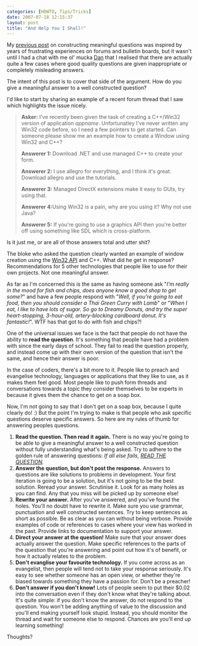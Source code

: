 ```yaml
---
categories: [HOWTO, Tips/Tricks]
date: 2007-07-18 12:15:37
layout: post
title: "And Help You I Shall!"
---
```

My <a href="/posts/help-me-help-you/" title="Help me help you!">previous post</a> on constructing meaningful questions was inspired by years of frustrating experiences on forums and bulletin boards, but it wasn't until I had a chat with me ol' mucka <a href="http://www.shiftperception.com/blog/" title="Shifty Blog">Dan</a> that I realised that there are actually quite a few cases where good quality questions are given inappropriate or completely misleading answers.

The intent of this post is to cover that side of the argument. How do you give a meaningful answer to a well constructed question?

<!--more-->

I'd like to start by sharing an example of a recent forum thread that I saw which highlights the issue nicely.<blockquote><p><strong>Asker:</strong> I've recently been given the task of creating a C++/Win32 version of application <em>appname</em>. Unfortunatley I've never written any Win32 code before, so I need a few pointers to get started. Can someone please show me an example how to create a Window using Win32 and C++?</p><p><strong>Answerer 1:</strong> Download .NET and use managed C++ to create your form.</p><p><strong>Answerer 2:</strong> I use allegro for everything, and I think it's great. Download allegro and use the tutorials.</p><p><strong>Answerer 3:</strong> Managed DirectX extensions make it easy to GUIs, try using that.</p><p><strong>Answerer 4:</strong>Using Win32 is a pain, why are you using it? Why not use Java?</p><p><strong>Answerer 5:</strong> If you're going to use a graphics API then you're better off using something like SDL which is cross-platform.</p></blockquote>
Is it just me, or are all of those answers total and utter shit?

The bloke who asked the question clearly wanted an example of window creation using the <a href="http://en.wikipedia.org/wiki/Win32" title="Windows API">Win32 API</a> and C++. What did he get in response? Recommendations for 5 other technologies that people like to use for their own projects. Not one meaningful answer.

As far as I'm concerned this is the same as having someone ask "<em>I'm really in the mood for fish and chips, does anyone know a good shop to get some?</em>" and have a few people respond with "<em>Well, if you're going to eat food, then you should consider a Thai Green Curry with Lamb</em>" or "<em>When I eat, I like to have lots of sugar. So go to Dreamy Donuts, and try the super heart-stopping, 3-hour-old, artery-blocking cardboard donut. It's fantastic!</em>". WTF has that got to do with fish and chips?!

One of the universal issues we face is the fact that people do not have the ability to <strong>read the question</strong>. It's something that people have had a problem with since the early days of school. They fail to read the question properly, and instead come up with their own version of the question that isn't the same, and hence their answer is poor.

In the case of coders, there's a bit more to it. People like to preach and evangelise technology, languages or applications that they like to use, as it makes them feel good. Most people like to push form threads and conversations towards a topic they consider themselves to be experts in because it gives them the chance to get on a soap box.

Now, I'm not going to say that I don't get on a soap box, because I quite clearly do! :) But the point I'm trying to make is that people who ask specific questions deserve specific answers. So here are my rules of thumb for answering peoples questions.<ol><li><strong>Read the question. Then read it again.</strong> There is no way you're going to be able to give a meaningful answer to a well constructed question without fully understanding what's being asked. Try to adhere to the golden rule of answering questions: <em>If all else fails, <u>READ THE QUESTION</u>.</em></li><li><strong>Answer the question, but don't post the response.</strong> Answers to questions are like solutions to problems in development. Your first iteration is going to be a solution, but it's not going to be the best solution. Reread your answer. Scrutinise it. Look for as many holes as you can find. Any that you miss will be picked up by someone else!</li><li><strong>Rewrite your answer.</strong> After you've answered, and you've found the holes. You'll no doubt have to rewrite it. Make sure you use grammar, punctuation and well constructed sentences. Try to keep sentences as short as possible. Be as clear as you can without being verbose. Provide examples of code or references to cases where your view has worked in the past. Provide links to documentation to support your answer.</li><li><strong>Direct your answer at the question!</strong> Make sure that your answer does actually answer the question. Make specific references to the parts of the question that you're answering and point out how it's of benefit, or how it actually relates to the problem.</li><li><strong>Don't evanglise your favourite technology.</strong> If you come across as an evangelist, then people will tend not to take your response seriously. It's easy to see whether someone has an open view, or whether they're biased towards something they have a passion for. Don't be a preacher!</li><li><strong>Don't answer if you don't know!</strong> Lots of people seem to put their $0.02 into the conversation even if they don't know what they're talking about. It's quite simple: if you don't know the answer, do not respond to the question. You won't be adding anything of value to the discussion and you'll end making yourself look stupid. Instead, you should monitor the thread and wait for someone else to respond. Chances are you'll end up learning something!</li></ol>

Thoughts?
